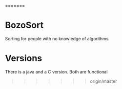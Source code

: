 
=======
# BozoSort
Sorting for people with no knowledge of algorithms

# Versions
There is a java and a C version. Both are functional
>>>>>>> origin/master
